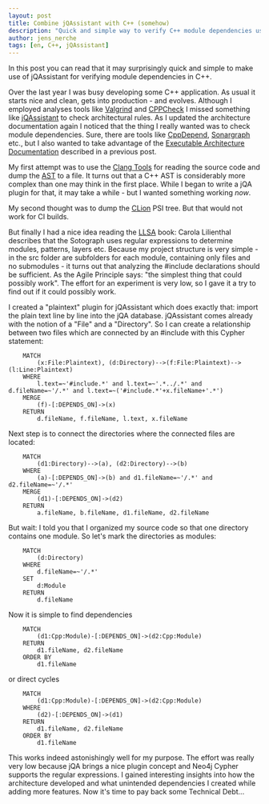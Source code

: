 ```yaml
---
layout: post
title: Combine jQAssistant with C++ (somehow)
description: "Quick and simple way to verify C++ module dependencies using jQAssistant"
author: jens_nerche
tags: [en, C++, jQAssistant]
---
```


In this post you can read that it may surprisingly quick and simple to make use of
jQAssistant for verifying module dependencies in C++.

Over the last year I was busy developing some C++ application. As usual it starts nice and clean,
gets into production - and evolves. Although I employed analyses tools like [Valgrind](http://valgrind.org)
and [CPPCheck](http://cppcheck.sourceforge.net/) I missed something like [jQAssistant](http://jqassistant.org)
to check architectural rules. As I updated the architecture documentation again I noticed that the thing
I really wanted was to check module dependencies. Sure, there are tools like [CppDepend](http://www.cppdepend.com/),
[Sonargraph](https://www.hello2morrow.com/products/sonargraph) etc., but I also wanted to take advantage
of the [Executable Architecture Documentation](http://techblog.kontext-e.de/keeping-architecture-and-doc-in-sync/)
described in a previous post.

My first attempt was to use the [Clang Tools](http://clang.llvm.org/docs/ClangTools.html) for reading the
source code and dump the [AST](https://en.wikipedia.org/wiki/Abstract_syntax_tree) to a file. It turns out that
a C++ AST is considerably more complex than one may think in the first place. While I began to write a jQA plugin
for that, it may take a while - but I wanted something working _now_.

My second thought was to dump the [CLion](http://jetbrains.com/clion) PSI tree. But that would not work
for CI builds.

But finally I had a nice idea reading the [LLSA](http://www.llsa.de) book: Carola Lilienthal describes that
the Sotograph uses regular expressions to determine modules, patterns, layers etc. Because my project structure
is very simple - in the src folder are subfolders for each module, containing only files and no submodules - it
turns out that analyzing the #include declarations should be sufficient. As the Agile Principle says:
"the simplest thing that could possibly work". The effort for an experiment is very low, so I gave it a try
to find out if it could possibly work.

I created a "plaintext" plugin for jQAssistant which does exactly that: import the plain text line by line into
the jQA database. jQAssistant comes already with the notion of a "File" and a "Directory". So I can create
a relationship between two files which are connected by an #include with this Cypher statement:

```cypher
    MATCH
        (x:File:Plaintext), (d:Directory)-->(f:File:Plaintext)-->(l:Line:Plaintext)
    WHERE
        l.text=~'#include.*' and l.text=~'.*../.*' and d.fileName=~'/.*' and l.text=~('#include.*'+x.fileName+'.*')
    MERGE
        (f)-[:DEPENDS_ON]->(x)
    RETURN
        d.fileName, f.fileName, l.text, x.fileName
```

Next step is to connect the directories where the connected files are located:

```cypher
    MATCH
        (d1:Directory)-->(a), (d2:Directory)-->(b)
    WHERE
        (a)-[:DEPENDS_ON]->(b) and d1.fileName=~'/.*' and d2.fileName=~'/.*'
    MERGE
        (d1)-[:DEPENDS_ON]->(d2)
    RETURN
        a.fileName, b.fileName, d1.fileName, d2.fileName
```

But wait: I told you that I organized my source code so that one directory contains one module. So let's mark
the directories as modules:

```cypher
    MATCH
        (d:Directory)
    WHERE
        d.fileName=~'/.*'
    SET
        d:Module
    RETURN
        d.fileName
```

Now it is simple to find dependencies

```cypher
    MATCH
        (d1:Cpp:Module)-[:DEPENDS_ON]->(d2:Cpp:Module)
    RETURN
        d1.fileName, d2.fileName
    ORDER BY
        d1.fileName
```

or direct cycles

```cypher
    MATCH
        (d1:Cpp:Module)-[:DEPENDS_ON]->(d2:Cpp:Module)
    WHERE
        (d2)-[:DEPENDS_ON]->(d1)
    RETURN
        d1.fileName, d2.fileName
    ORDER BY
        d1.fileName
```

This works indeed astonishingly well for my purpose. The effort was really very low
because jQA brings a nice plugin concept and Neo4j Cypher supports the regular expressions.
I gained interesting insights into how the architecture developed and what unintended
dependencies I created while adding more features. Now it's time to pay back some
Technical Debt...
